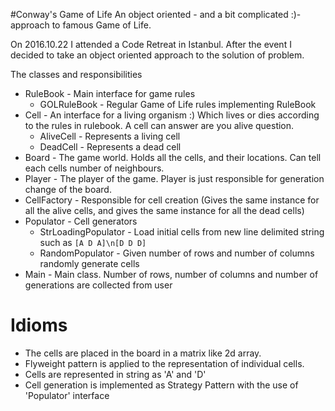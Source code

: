 #Conway's Game of Life
An object oriented - and a bit complicated :)- approach to famous Game of Life.

On 2016.10.22 I attended a Code Retreat in Istanbul. After the event I decided to take an object oriented approach to the solution of problem.

The classes and responsibilities
- RuleBook - Main interface for game rules
  - GOLRuleBook - Regular Game of Life rules implementing RuleBook
- Cell - An interface for a living organism :) Which lives or dies according to the rules in rulebook. A cell can answer are you alive question.
  - AliveCell - Represents a living cell
  - DeadCell - Represents a dead cell
- Board - The game world. Holds all the cells, and their locations. Can tell each cells number of neighbours.
- Player - The player of the game. Player is just responsible for generation change of the board.
- CellFactory - Responsible for cell creation (Gives the same instance for all the alive cells, and gives the same instance for all the dead cells)
- Populator - Cell generators
  - StrLoadingPopulator - Load initial cells from new line delimited string such as ```[A D A]\n[D D D]```
  - RandomPopulator - Given number of rows and number of columns randomly generate cells
- Main - Main class. Number of rows, number of columns and number of generations are collected from user

# Idioms
- The cells are placed in the board in a matrix like 2d array. 
- Flyweight pattern is applied to the representation of individual cells.
- Cells are represented in string as 'A' and 'D'
- Cell generation is implemented as Strategy Pattern with the use of 'Populator' interface

